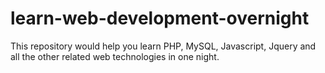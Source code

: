 learn-web-development-overnight
===============================

This repository would help you learn PHP, MySQL, Javascript, Jquery and all the other related web technologies in one night.
